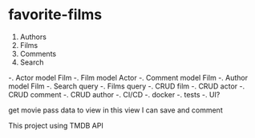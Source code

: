 # favorite-films

1. Authors
2. Films
3. Comments
4. Search

-. Actor model <many to one> Film
-. Film model <one to many> Actor
-. Comment model <one to many> Film
-. Author model <one to one> Film
-. Search query
-. Films query
-. CRUD film
-. CRUD actor
-. CRUD comment
-. CRUD author
-. CI/CD
-. docker
-. tests
-. UI?

get movie
pass data to view
in this view I can save and comment

This project using TMDB API

